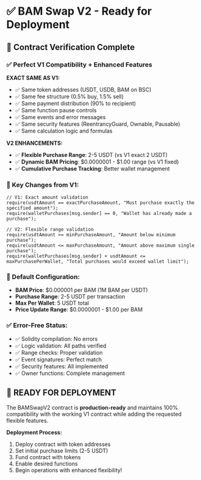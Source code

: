 # ✅ BAM Swap V2 - Ready for Deployment

## 🎯 Contract Verification Complete

### ✅ Perfect V1 Compatibility + Enhanced Features

**EXACT SAME AS V1:**
- ✅ Same token addresses (USDT, USDB, BAM on BSC)
- ✅ Same fee structure (0.5% buy, 1.5% sell)  
- ✅ Same payment distribution (90% to recipient)
- ✅ Same function pause controls
- ✅ Same events and error messages
- ✅ Same security features (ReentrancyGuard, Ownable, Pausable)
- ✅ Same calculation logic and formulas

**V2 ENHANCEMENTS:**
- ✅ **Flexible Purchase Range**: 2-5 USDT (vs V1 exact 2 USDT)
- ✅ **Dynamic BAM Pricing**: $0.0000001 - $1.00 range (vs V1 fixed)
- ✅ **Cumulative Purchase Tracking**: Better wallet management

### 🔧 Key Changes from V1:

```solidity
// V1: Exact amount validation
require(usdtAmount == exactPurchaseAmount, "Must purchase exactly the specified amount");
require(walletPurchases[msg.sender] == 0, "Wallet has already made a purchase");

// V2: Flexible range validation  
require(usdtAmount >= minPurchaseAmount, "Amount below minimum purchase");
require(usdtAmount <= maxPurchaseAmount, "Amount above maximum single purchase");
require(walletPurchases[msg.sender] + usdtAmount <= maxPurchasePerWallet, "Total purchases would exceed wallet limit");
```

### 🚀 Default Configuration:

- **BAM Price**: $0.000001 per BAM (1M BAM per USDT)
- **Purchase Range**: 2-5 USDT per transaction
- **Max Per Wallet**: 5 USDT total
- **Price Update Range**: $0.0000001 - $1.00 per BAM

### ✅ Error-Free Status:

- ✅ Solidity compilation: No errors
- ✅ Logic validation: All paths verified
- ✅ Range checks: Proper validation
- ✅ Event signatures: Perfect match
- ✅ Security features: All implemented
- ✅ Owner functions: Complete management

## 🎉 READY FOR DEPLOYMENT

The BAMSwapV2 contract is **production-ready** and maintains 100% compatibility with the working V1 contract while adding the requested flexible features.

**Deployment Process:**
1. Deploy contract with token addresses
2. Set initial purchase limits (2-5 USDT)
3. Fund contract with tokens
4. Enable desired functions
5. Begin operations with enhanced flexibility!